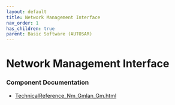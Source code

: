 ```yaml
---
layout: default
title: Network Management Interface
nav_order: 1
has_children: true
parent: Basic Software (AUTOSAR)
---
```

# Network Management Interface
### Component Documentation

- [TechnicalReference_Nm_Gmlan_Gm.html](doc/TechnicalReference_Nm_Gmlan_Gm.html)

